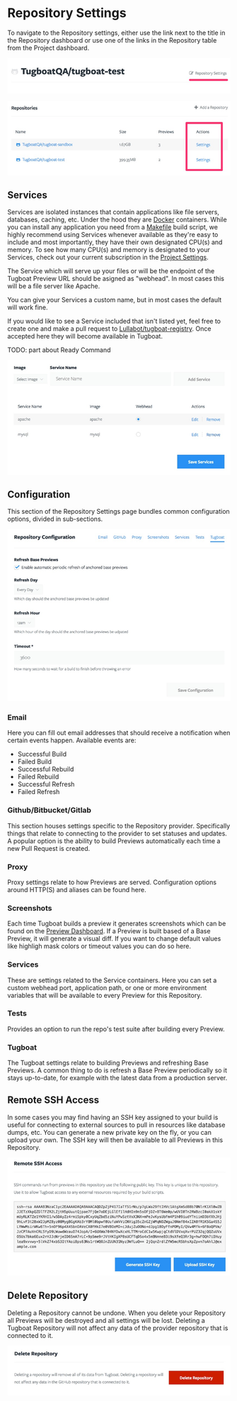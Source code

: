 # Repository Settings

To navigate to the Repository settings, either use the link next to the title in the Repository dashboard or use one of the links in the Repository table from the Project dashboard.

![Repository Dashboard Title](_images/repo-settings-link.jpg)

![Project Dashboard table](_images/repo-settings-links.jpg)

## Services

Services are isolated instances that contain applications like file servers, databases, caching, etc. Under the hood they are [Docker](https://www.docker.com/) containers. While you can install any application you need from a [Makefile]() build script, we highly recommend using Services whenever available as they're easy to include and most importantly, they have their own designated CPU(s) and memory. To see how many CPU(s) and memory is designated to your Services, check out your current subscription in the [Project Settings](/tugboat-dashboard/projects/settings/#manage-subscription).

The Service which will serve up your files or will be the endpoint of the Tugboat Preview URL should be asigned as "webhead". In most cases this will be a file server like Apache.

You can give your Services a custom name, but in most cases the default will work fine.

If you would like to see a Service included that isn't listed yet, feel free to create one and make a pull request to [Lullabot/tugboat-registry](https://github.com/Lullabot/tugboat-registry). Once accepted here they will become available in Tugboat.

TODO: part about Ready Command

![Services](_images/services.jpg)

## Configuration

This section of the Repository Settings page bundles common configuration options, divided in sub-sections.

![Repository Configuration](_images/repo-configuration.jpg)

### Email

Here you can fill out email addresses that should receive a notification when certain events happen. Available events are:
- Successful Build
- Failed Build
- Successful Rebuild
- Failed Rebuild
- Successful Refresh
- Failed Refresh

### Github/Bitbucket/Gitlab

This section houses settings specific to the Repository provider. Specifically things that relate to connecting to the provider to set statuses and updates. A popular option is the ability to build Previews automatically each time a new Pull Request is created.

### Proxy

Proxy settings relate to how Previews are served. Configuration options around HTTP(S) and aliases can be found here.

### Screenshots

Each time Tugboat builds a preview it generates screenshots which can be found on the [Preview Dashboard](). If a Preview is built based of a Base Preview, it will generate a visual diff. If you want to change default values like highligh mask colors or timeout values you can do so here.

### Services

These are settings related to the Service containers. Here you can set a custom webhead port, application path, or one or more environment variables that will be available to every Preview for this Repository.

### Tests

Provides an option to run the repo's test suite after building every Preview.

### Tugboat

The Tugboat settings relate to building Previews and refreshing Base Previews. A common thing to do is refresh a Base Preview periodically so it stays up-to-date, for example with the latest data from a production server.

## Remote SSH Access

In some cases you may find having an SSH key assigned to your build is useful for connecting to external sources to pull in resources like database dumps, etc. You can generate a new private key on the fly, or you can upload your own. The SSH key will then be available to all Previews in this Repository.

![SSH Key Generator](_images/ssh.jpg)

## Delete Repository

Deleting a Repository cannot be undone. When you delete your Repository all Previews will be destroyed and all settings will be lost. Deleting a Tugboat Repository will not affect any data of the provider repository that is connected to it.

![Delete Repository](_images/repo-delete.jpg)
